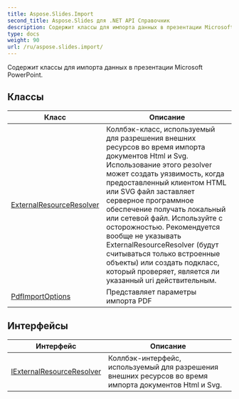 ```yaml
---
title: Aspose.Slides.Import
second_title: Aspose.Slides для .NET API Справочник
description: Содержит классы для импорта данных в презентации Microsoft PowerPoint.
type: docs
weight: 90
url: /ru/aspose.slides.import/
---
```


Содержит классы для импорта данных в презентации Microsoft PowerPoint.

## Классы

| Класс | Описание |
| --- | --- |
| [ExternalResourceResolver](./externalresourceresolver) | Коллбэк-класс, используемый для разрешения внешних ресурсов во время импорта документов Html и Svg. Использование этого резolver может создать уязвимость, когда предоставленный клиентом HTML или SVG файл заставляет серверное программное обеспечение получать локальный или сетевой файл. Используйте с осторожностью. Рекомендуется вообще не указывать ExternalResourceResolver (будут считываться только встроенные объекты) или создать подкласс, который проверяет, является ли указанный uri действительным. |
| [PdfImportOptions](./pdfimportoptions) | Представляет параметры импорта PDF |
## Интерфейсы

| Интерфейс | Описание |
| --- | --- |
| [IExternalResourceResolver](./iexternalresourceresolver) | Коллбэк-интерфейс, используемый для разрешения внешних ресурсов во время импорта документов Html и Svg. |

<!-- DO NOT EDIT: сгенерировано xmldocmd для Aspose.Slides.dll -->